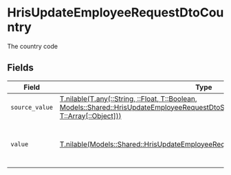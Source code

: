 # HrisUpdateEmployeeRequestDtoCountry

The country code


## Fields

| Field                                                                                                                                                                                                                      | Type                                                                                                                                                                                                                       | Required                                                                                                                                                                                                                   | Description                                                                                                                                                                                                                | Example                                                                                                                                                                                                                    |
| -------------------------------------------------------------------------------------------------------------------------------------------------------------------------------------------------------------------------- | -------------------------------------------------------------------------------------------------------------------------------------------------------------------------------------------------------------------------- | -------------------------------------------------------------------------------------------------------------------------------------------------------------------------------------------------------------------------- | -------------------------------------------------------------------------------------------------------------------------------------------------------------------------------------------------------------------------- | -------------------------------------------------------------------------------------------------------------------------------------------------------------------------------------------------------------------------- |
| `source_value`                                                                                                                                                                                                             | [T.nilable(T.any(::String, ::Float, T::Boolean, Models::Shared::HrisUpdateEmployeeRequestDtoSchemasHomeLocation4, T::Array[::Object]))](../../models/shared/hrisupdateemployeerequestdtoschemashomelocationsourcevalue.md) | :heavy_minus_sign:                                                                                                                                                                                                         | N/A                                                                                                                                                                                                                        |                                                                                                                                                                                                                            |
| `value`                                                                                                                                                                                                                    | [T.nilable(Models::Shared::HrisUpdateEmployeeRequestDtoSchemasHomeLocationValue)](../../models/shared/hrisupdateemployeerequestdtoschemashomelocationvalue.md)                                                             | :heavy_minus_sign:                                                                                                                                                                                                         | The ISO3166-1 Alpha2 Code of the Country                                                                                                                                                                                   | US                                                                                                                                                                                                                         |